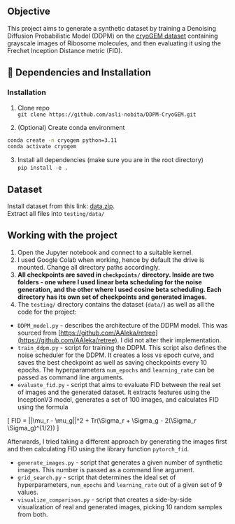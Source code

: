 ## Objective

This project aims to generate a synthetic dataset by training a Denoising Diffusion Probabilistic Model (DDPM) on the [cryoGEM dataset](https://github.com/Cellverse/CryoGEM) containing grayscale images of Ribosome molecules, and then evaluating it using the Frechet Inception Distance metric (FID).

## 🔧 Dependencies and Installation

### Installation

1. Clone repo  
   `git clone https://github.com/asli-nobita/DDPM-CryoGEM.git`

2. (Optional) Create conda environment

```bash
conda create -n cryogem python=3.11
conda activate cryogem
```

3. Install all dependencies (make sure you are in the root directory)  
   `pip install -e .`

## Dataset

Install dataset from this link: [data.zip](https://www.dropbox.com/scl/fi/0zczm5hlb1h8qes1kobhz/data.zip?rlkey=46ob2ywa80t1mcvezy4lj6tu2&st=626po0mp&dl=0).  
Extract all files into `testing/data/`

## Working with the project

1. Open the Jupyter notebook and connect to a suitable kernel.
2. I used Google Colab when working, hence by default the drive is mounted. Change all directory paths accordingly.
3. **All checkpoints are saved in `checkpoints/` directory. Inside are two folders - one where I used linear beta scheduling for the noise generation, and the other where I used cosine beta scheduling. Each directory has its own set of checkpoints and generated images.**
4. The `testing/` directory contains the dataset (`data/`) as well as all the code for the project:

-   `DDPM_model.py` - describes the architecture of the DDPM model. This was sourced from [https://github.com/AAleka/retree](https://github.com/AAleka/retree). I did not alter their implementation.
-   `train_ddpm.py` - script for training the DDPM. This script also defines the noise scheduler for the DDPM. It creates a loss vs epoch curve, and saves the best checkpoint as well as saving checkpoints every 10 epochs. The hyperparameters `num_epochs` and `learning_rate` can be passed as command line arguments.
-   `evaluate_fid.py` - script that aims to evaluate FID between the real set of images and the generated dataset. It extracts features using the InceptionV3 model, generates a set of 100 images, and calculates FID using the formula

\[
FID = ||\mu_r - \mu_g||^2 + Tr(\Sigma_r + \Sigma_g - 2(\Sigma_r \Sigma_g)^{1/2})
\]

Afterwards, I tried taking a different approach by generating the images first and then calculating FID using the library function `pytorch_fid`.

-   `generate_images.py` - script that generates a given number of synthetic images. This number is passed as a command line argument.
-   `grid_search.py` - script that determines the ideal set of hyperparameters, `num_epochs` and `learning_rate` out of a given set of 9 values.
-   `visualize_comparison.py` - script that creates a side-by-side visualization of real and generated images, picking 10 random samples from both.
